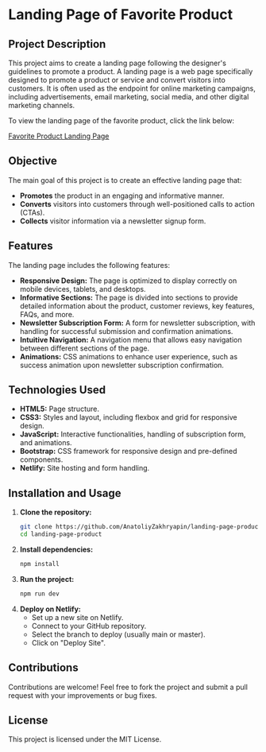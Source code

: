 # Landing Page of Favorite Product

## Project Description

This project aims to create a landing page following the designer's guidelines to promote a product. A landing page is a web page specifically designed to promote a product or service and convert visitors into customers. It is often used as the endpoint for online marketing campaigns, including advertisements, email marketing, social media, and other digital marketing channels.

To view the landing page of the favorite product, click the link below:

[Favorite Product Landing Page](https://duck-landing-page.netlify.app/)

## Objective

The main goal of this project is to create an effective landing page that:

- **Promotes** the product in an engaging and informative manner.
- **Converts** visitors into customers through well-positioned calls to action (CTAs).
- **Collects** visitor information via a newsletter signup form.

## Features

The landing page includes the following features:

- **Responsive Design:** The page is optimized to display correctly on mobile devices, tablets, and desktops.
- **Informative Sections:** The page is divided into sections to provide detailed information about the product, customer reviews, key features, FAQs, and more.
- **Newsletter Subscription Form:** A form for newsletter subscription, with handling for successful submission and confirmation animations.
- **Intuitive Navigation:** A navigation menu that allows easy navigation between different sections of the page.
- **Animations:** CSS animations to enhance user experience, such as success animation upon newsletter subscription confirmation.

## Technologies Used

- **HTML5:** Page structure.
- **CSS3:** Styles and layout, including flexbox and grid for responsive design.
- **JavaScript:** Interactive functionalities, handling of subscription form, and animations.
- **Bootstrap:** CSS framework for responsive design and pre-defined components.
- **Netlify:** Site hosting and form handling.

## Installation and Usage

1. **Clone the repository:**
   ```bash
   git clone https://github.com/AnatoliyZakhryapin/landing-page-product.git 
   cd landing-page-product

2. **Install dependencies:**  
    ```bash
   npm install

3. **Run the project:**  
     ```bash
   npm run dev

4. **Deploy on Netlify:**  
    - Set up a new site on Netlify.
    - Connect to your GitHub repository.
    - Select the branch to deploy (usually main or master).
    - Click on "Deploy Site".

## Contributions

Contributions are welcome! Feel free to fork the project and submit a pull request with your improvements or bug fixes.

## License

This project is licensed under the MIT License.
